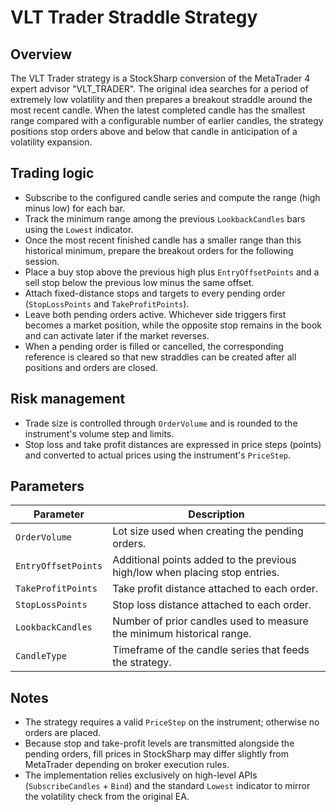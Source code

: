 # VLT Trader Straddle Strategy

## Overview
The VLT Trader strategy is a StockSharp conversion of the MetaTrader 4 expert advisor "VLT_TRADER". The original idea searches for a period of extremely low volatility and then prepares a breakout straddle around the most recent candle. When the latest completed candle has the smallest range compared with a configurable number of earlier candles, the strategy positions stop orders above and below that candle in anticipation of a volatility expansion.

## Trading logic
- Subscribe to the configured candle series and compute the range (high minus low) for each bar.
- Track the minimum range among the previous `LookbackCandles` bars using the `Lowest` indicator.
- Once the most recent finished candle has a smaller range than this historical minimum, prepare the breakout orders for the following session.
- Place a buy stop above the previous high plus `EntryOffsetPoints` and a sell stop below the previous low minus the same offset.
- Attach fixed-distance stops and targets to every pending order (`StopLossPoints` and `TakeProfitPoints`).
- Leave both pending orders active. Whichever side triggers first becomes a market position, while the opposite stop remains in the book and can activate later if the market reverses.
- When a pending order is filled or cancelled, the corresponding reference is cleared so that new straddles can be created after all positions and orders are closed.

## Risk management
- Trade size is controlled through `OrderVolume` and is rounded to the instrument's volume step and limits.
- Stop loss and take profit distances are expressed in price steps (points) and converted to actual prices using the instrument's `PriceStep`.

## Parameters
| Parameter | Description |
|-----------|-------------|
| `OrderVolume` | Lot size used when creating the pending orders. |
| `EntryOffsetPoints` | Additional points added to the previous high/low when placing stop entries. |
| `TakeProfitPoints` | Take profit distance attached to each order. |
| `StopLossPoints` | Stop loss distance attached to each order. |
| `LookbackCandles` | Number of prior candles used to measure the minimum historical range. |
| `CandleType` | Timeframe of the candle series that feeds the strategy. |

## Notes
- The strategy requires a valid `PriceStep` on the instrument; otherwise no orders are placed.
- Because stop and take-profit levels are transmitted alongside the pending orders, fill prices in StockSharp may differ slightly from MetaTrader depending on broker execution rules.
- The implementation relies exclusively on high-level APIs (`SubscribeCandles` + `Bind`) and the standard `Lowest` indicator to mirror the volatility check from the original EA.

